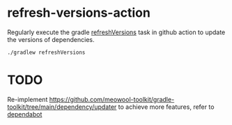 # refresh-versions-action
Regularly execute the gradle [refreshVersions](https://github.com/jmfayard/refreshVersions) task in github action to update the versions of dependencies.

`./gradlew refreshVersions`

# TODO
Re-implement https://github.com/meowool-toolkit/gradle-toolkit/tree/main/dependency/updater to achieve more features, refer to [dependabot](https://dependabot.com/)
